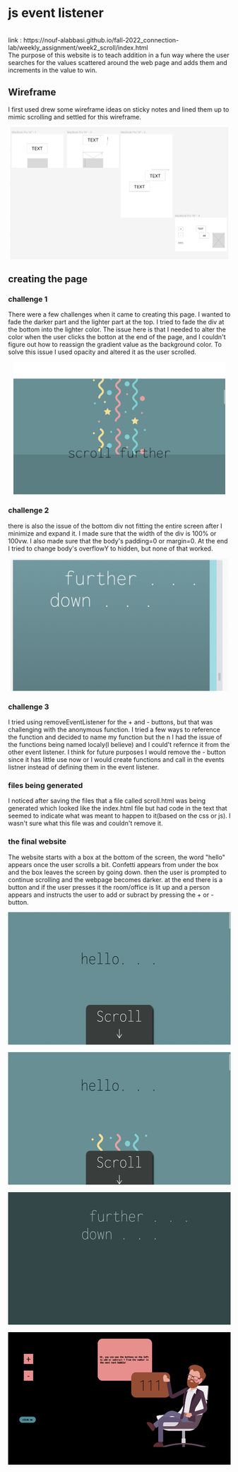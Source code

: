 
# js event listener
<br>
link : https://nouf-alabbasi.github.io/fall-2022_connection-lab/weekly_assignment/week2_scroll/index.html <br>
The purpose of this website is to teach addition in a fun way where the user searches for the values scattered around the web page and adds them and increments in the value to win.

## Wireframe
I first used drew some wireframe ideas on sticky notes and lined them up to mimic scrolling and settled for this wireframe.
<p align="center">
  <img src="w1.png" height="300"/>
</p>

## creating the page
### challenge 1
There were a few challenges when it came to creating this page. I wanted to fade the darker part and the lighter part at the top. I tried to fade the div at the bottom into the lighter color. The issue here is that I needed to alter the color when the user clicks the botton at the end of the page, and I couldn't figure out how to reassign the gradient value as the background color. To solve this issue I used opacity and altered it as the user scrolled.  
<p align="center">
  <img src="website_1.png" height="300"/>
</p>


### challenge 2
there is also the issue of the bottom div not fitting the entire screen after I minimize and expand it. I made sure that the width of the div is 100% or 100vw. I also made sure that the body's padding=0 or margin=0. At the end I tried to change body's overflowY to hidden, but none of that worked.
<p align="center">
  <img src="website_4.png" height="300"/>
</p>

### challenge 3
I tried using removeEventListener for the + and - buttons, but that was challenging with the anonymous function. I tried a few ways to reference the function and decided to name my function but the n I had the issue of the functions being named localy(I believe) and I could't refernce it from the other event listener. I think for future purposes I would remove the - button since it has little use now or I would create functions and call in the events listner instead of defining them in the event listener.

### files being generated
I noticed after saving the files that a file called scroll.html was being generated which looked like the index.html file but had code in the text that seemed to indicate what was meant to happen to it(based on the css or js). I wasn't sure what this file was and couldn't remove it. 

### the final website
The website starts with a box at the bottom of the screen, the word "hello" appears once the user scrolls a bit. Confetti appears from under the box and the box leaves the screen by going down.
then the user is prompted to continue scrolling and the webpage becomes darker. at the end there is a button and if the user presses it the room/office is lit up and a person appears and instructs the user to add or subract by pressing the + or - button.
<p align="center">
  <img src="website_2.png" height="300"/>
</p>
<p align="center">
  <img src="website_6.png" height="300"/>
</p>
<p align="center">
  <img src="website_5.png" height="300"/>
</p>
<p align="center">
  <img src="website_3.png" height="300"/>
</p>

